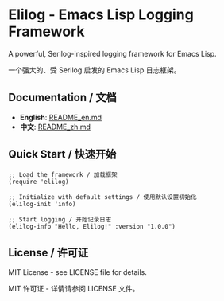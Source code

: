 # Elilog - Emacs Lisp Logging Framework

A powerful, Serilog-inspired logging framework for Emacs Lisp.

一个强大的、受 Serilog 启发的 Emacs Lisp 日志框架。

## Documentation / 文档

- **English**: [README_en.md](README_en.md)
- **中文**: [README_zh.md](README_zh.md)

## Quick Start / 快速开始

```elisp
;; Load the framework / 加载框架
(require 'elilog)

;; Initialize with default settings / 使用默认设置初始化
(elilog-init 'info)

;; Start logging / 开始记录日志
(elilog-info "Hello, Elilog!" :version "1.0.0")
```

## License / 许可证

MIT License - see LICENSE file for details.

MIT 许可证 - 详情请参阅 LICENSE 文件。
